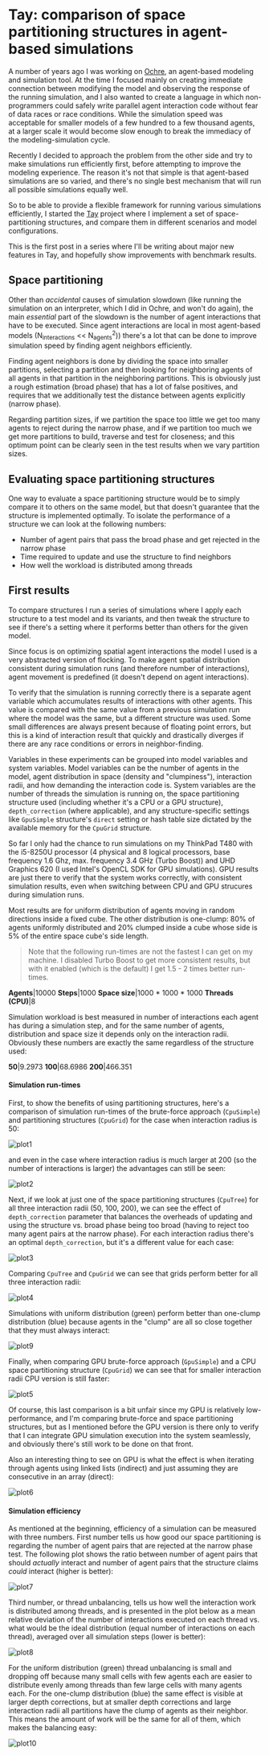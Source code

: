 # Tay: comparison of space partitioning structures in agent-based simulations

A number of years ago I was working on [Ochre](https://github.com/bcace/ochre), an agent-based modeling and simulation tool. At the time I focused mainly on creating immediate connection between modifying the model and observing the response of the running simulation, and I also wanted to create a language in which non-programmers could safely write parallel agent interaction code without fear of data races or race conditions. While the simulation speed was acceptable for smaller models of a few hundred to a few thousand agents, at a larger scale it would become slow enough to break the immediacy of the modeling-simulation cycle.

Recently I decided to approach the problem from the other side and try to make simulations run efficiently first, before attempting to improve the modeling experience. The reason it's not that simple is that agent-based simulations are so varied, and there's no single best mechanism that will run all possible simulations equally well.

So to be able to provide a flexible framework for running various simulations efficiently, I started the [Tay](https://github.com/bcace/tay) project where I implement a set of space-partitioning structures, and compare them in different scenarios and model configurations.

This is the first post in a series where I'll be writing about major new features in Tay, and hopefully show improvements with benchmark results.

## Space partitioning

Other than *accidental* causes of simulation slowdown (like running the simulation on an interpreter, which I did in Ochre, and won't do again), the main *essential* part of the slowdown is the number of agent interactions that have to be executed. Since agent interactions are local in most agent-based models (N<sub>interactions</sub> << N<sub>agents</sub><sup>2</sup>)) there's a lot that can be done to improve simulation speed by finding agent neighbors efficiently.

Finding agent neighbors is done by dividing the space into smaller partitions, selecting a partition and then looking for neighboring agents of all agents in that partition in the neighboring partitions. This is obviously just a rough estimation (broad phase) that has a lot of false positives, and requires that we additionally test the distance between agents explicitly (narrow phase).

Regarding partition sizes, if we partition the space too little we get too many agents to reject during the narrow phase, and if we partition too much we get more partitions to build, traverse and test for closeness; and this optimum point can be clearly seen in the test results when we vary partition sizes.

## Evaluating space partitioning structures

One way to evaluate a space partitioning structure would be to simply compare it to others on the same model, but that doesn't guarantee that the structure is implemented optimally. To isolate the performance of a structure we can look at the following numbers:

* Number of agent pairs that pass the broad phase and get rejected in the narrow phase
* Time required to update and use the structure to find neighbors
* How well the workload is distributed among threads

## First results

To compare structures I run a series of simulations where I apply each structure to a test model and its variants, and then tweak the structure to see if there's a setting where it performs better than others for the given model.

Since focus is on optimizing spatial agent interactions the model I used is a very abstracted version of flocking. To make agent spatial distribution consistent during simulation runs (and therefore number of interactions), agent movement is predefined (it doesn't depend on agent interactions).

To verify that the simulation is running correctly there is a separate agent variable which accumulates results of interactions with other agents. This value is compared with the same value from a previous simulation run where the model was the same, but a different structure was used. Some small differences are always present because of floating point errors, but this is a kind of interaction result that quickly and drastically diverges if there are any race conditions or errors in neighbor-finding.

Variables in these experiments can be grouped into model variables and system variables. Model variables can be the number of agents in the model, agent distribution in space (density and "clumpiness"), interaction radii, and how demanding the interaction code is. System variables are the number of threads the simulation is running on, the space partitioning structure used (including whether it's a CPU or a GPU structure), `depth_correction` (where applicable), and any structure-specific settings like `GpuSimple` structure's `direct` setting or hash table size dictated by the available memory for the `CpuGrid` structure.

So far I only had the chance to run simulations on my ThinkPad T480 with the i5-8250U processor (4 physical and 8 logical processors, base frequency 1.6 Ghz, max. frequency 3.4 GHz (Turbo Boost)) and UHD Graphics 620 (I used Intel's OpenCL SDK for GPU simulations). GPU results are just there to verify that the system works correctly, with consistent simulation results, even when switching between CPU and GPU strucures during simulation runs.

Most results are for uniform distribution of agents moving in random directions inside a fixed cube. The other distribution is one-clump: 80% of agents uniformly distributed and 20% clumped inside a cube whose side is 5% of the entire space cube's side length.

> Note that the following run-times are not the fastest I can get on my machine. I disabled Turbo Boost to get more consistent results, but with it enabled (which is the default) I get 1.5 - 2 times better run-times.

**Agents**|10000
**Steps**|1000
**Space size**|1000 * 1000 * 1000
**Threads (CPU)**|8

Simulation workload is best measured in number of interactions each agent has during a simulation step, and for the same number of agents, distribution and space size it depends only on the interaction radii. Obviously these numbers are exactly the same regardless of the structure used:

**50**|9.2973
**100**|68.6986
**200**|466.351

#### Simulation run-times

First, to show the benefits of using partitioning structures, here's a comparison of simulation run-times of the brute-force approach (`CpuSimple`) and partitioning structures (`CpuGrid`) for the case when interaction radius is 50:

![plot1](/plot1.png)

and even in the case where interaction radius is much larger at 200 (so the number of interactions is larger) the advantages can still be seen:

![plot2](/plot2.png)

Next, if we look at just one of the space partitioning structures (`CpuTree`) for all three interaction radii (50, 100, 200), we can see the effect of `depth_correction` parameter that balances the overheads of updating and using the structure vs. broad phase being too broad (having to reject too many agent pairs at the narrow phase). For each interaction radius there's an optimal `depth_correction`, but it's a different value for each case:

![plot3](/plot3.png)

Comparing `CpuTree` and `CpuGrid` we can see that grids perform better for all three interaction radii:

![plot4](/plot4.png)

Simulations with uniform distribution (green) perform better than one-clump distribution (blue) because agents in the "clump" are all so close together that they must always interact:

![plot9](/plot9.png)

Finally, when comparing GPU brute-force approach (`GpuSimple`) and a CPU space partitioning structure (`CpuGrid`) we can see that for smaller interaction radii CPU version is still faster:

![plot5](/plot5.png)

Of course, this last comparison is a bit unfair since my GPU is relatively low-performance, and I'm comparing brute-force and space partitioning structures, but as I mentioned before the GPU version is there only to verify that I can integrate GPU simulation execution into the system seamlessly, and obviously there's still work to be done on that front.

Also an interesting thing to see on GPU is what the effect is when iterating through agents using linked lists (indirect) and just assuming they are consecutive in an array (direct):

![plot6](/plot6.png)

#### Simulation efficiency

As mentioned at the beginning, efficiency of a simulation can be measured with three numbers. First number tells us how good our space partitioning is regarding the number of agent pairs that are rejected at the narrow phase test. The following plot shows the ratio between number of agent pairs that should *actually* interact and number of agent pairs that the structure claims *could* interact (higher is better):

![plot7](/plot7.png)

Third number, or thread unbalancing, tells us how well the interaction work is distributed among threads, and is presented in the plot below as a mean relative deviation of the number of interactions executed on each thread vs. what would be the ideal distribution (equal number of interactions on each thread), averaged over all simulation steps (lower is better):

![plot8](/plot8.png)

For the uniform distribution (green) thread unbalancing is small and dropping off because many small cells with few agents each are easier to distribute evenly among threads than few large cells with many agents each. For the one-clump distribution (blue) the same effect is visible at larger depth corrections, but at smaller depth corrections and large interaction radii all partitions have the clump of agents as their neighbor. This means the amount of work will be the same for all of them, which makes the balancing easy:

![plot10](/plot10.png)
